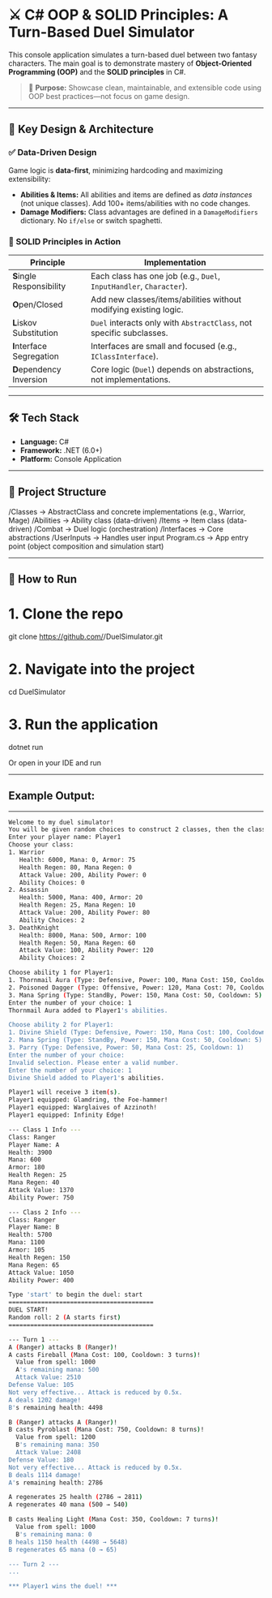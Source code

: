 # ⚔️ C# OOP & SOLID Principles: A Turn-Based Duel Simulator

This console application simulates a turn-based duel between two fantasy characters. The main goal is to demonstrate mastery of **Object-Oriented Programming (OOP)** and the **SOLID principles** in C#.

> 🔧 **Purpose:** Showcase clean, maintainable, and extensible code using OOP best practices—not focus on game design.

---

## 🧠 Key Design & Architecture

### ✅ Data-Driven Design

Game logic is **data-first**, minimizing hardcoding and maximizing extensibility:

- **Abilities & Items:** All abilities and items are defined as *data instances* (not unique classes). Add 100+ items/abilities with no code changes.
- **Damage Modifiers:** Class advantages are defined in a `DamageModifiers` dictionary. No `if/else` or switch spaghetti.

### 🧱 SOLID Principles in Action

| Principle | Implementation |
|----------|----------------|
| **S**ingle Responsibility | Each class has one job (e.g., `Duel`, `InputHandler`, `Character`). |
| **O**pen/Closed           | Add new classes/items/abilities without modifying existing logic. |
| **L**iskov Substitution   | `Duel` interacts only with `AbstractClass`, not specific subclasses. |
| **I**nterface Segregation| Interfaces are small and focused (e.g., `IClassInterface`). |
| **D**ependency Inversion | Core logic (`Duel`) depends on abstractions, not implementations. |

---

## 🛠️ Tech Stack

- **Language:** C#
- **Framework:** .NET (6.0+)
- **Platform:** Console Application

---

## 📁 Project Structure

/Classes -> AbstractClass and concrete implementations (e.g., Warrior, Mage)
/Abilities -> Ability class (data-driven)
/Items -> Item class (data-driven)
/Combat -> Duel logic (orchestration)
/Interfaces -> Core abstractions
/UserInputs -> Handles user input
Program.cs -> App entry point (object composition and simulation start)


---

## 🚀 How to Run


# 1. Clone the repo
git clone https://github.com/<your-github-username>/DuelSimulator.git

# 2. Navigate into the project
cd DuelSimulator

# 3. Run the application
dotnet run

Or open in your IDE and run

---

## Example Output:
---

```bash
Welcome to my duel simulator!
You will be given random choices to construct 2 classes, then the classes will duel.
Enter your player name: Player1
Choose your class:
1. Warrior
   Health: 6000, Mana: 0, Armor: 75
   Health Regen: 80, Mana Regen: 0
   Attack Value: 200, Ability Power: 0
   Ability Choices: 0
2. Assassin
   Health: 5000, Mana: 400, Armor: 20
   Health Regen: 25, Mana Regen: 10
   Attack Value: 200, Ability Power: 80
   Ability Choices: 2
3. DeathKnight
   Health: 8000, Mana: 500, Armor: 100
   Health Regen: 50, Mana Regen: 60
   Attack Value: 100, Ability Power: 120
   Ability Choices: 2

Choose ability 1 for Player1:
1. Thornmail Aura (Type: Defensive, Power: 100, Mana Cost: 150, Cooldown: 5)
2. Poisoned Dagger (Type: Offensive, Power: 120, Mana Cost: 70, Cooldown: 3)
3. Mana Spring (Type: StandBy, Power: 150, Mana Cost: 50, Cooldown: 5)
Enter the number of your choice: 1
Thornmail Aura added to Player1's abilities.

Choose ability 2 for Player1:
1. Divine Shield (Type: Defensive, Power: 150, Mana Cost: 100, Cooldown: 4)
2. Mana Spring (Type: StandBy, Power: 150, Mana Cost: 50, Cooldown: 5)
3. Parry (Type: Defensive, Power: 50, Mana Cost: 25, Cooldown: 1)
Enter the number of your choice:
Invalid selection. Please enter a valid number.
Enter the number of your choice: 1
Divine Shield added to Player1's abilities.

Player1 will receive 3 item(s).
Player1 equipped: Glamdring, the Foe-hammer!
Player1 equipped: Warglaives of Azzinoth!
Player1 equipped: Infinity Edge!

--- Class 1 Info ---
Class: Ranger
Player Name: A
Health: 3900
Mana: 600
Armor: 180
Health Regen: 25
Mana Regen: 40
Attack Value: 1370
Ability Power: 750

--- Class 2 Info ---
Class: Ranger
Player Name: B
Health: 5700
Mana: 1100
Armor: 105
Health Regen: 150
Mana Regen: 65
Attack Value: 1050
Ability Power: 400

Type 'start' to begin the duel: start
========================================
DUEL START!
Random roll: 2 (A starts first)
========================================

--- Turn 1 ---
A (Ranger) attacks B (Ranger)!
A casts Fireball (Mana Cost: 100, Cooldown: 3 turns)!
  Value from spell: 1000
  A's remaining mana: 500
  Attack Value: 2510
Defense Value: 105
Not very effective... Attack is reduced by 0.5x.
A deals 1202 damage!
B's remaining health: 4498

B (Ranger) attacks A (Ranger)!
B casts Pyroblast (Mana Cost: 750, Cooldown: 8 turns)!
  Value from spell: 1200
  B's remaining mana: 350
  Attack Value: 2408
Defense Value: 180
Not very effective... Attack is reduced by 0.5x.
B deals 1114 damage!
A's remaining health: 2786

A regenerates 25 health (2786 → 2811)
A regenerates 40 mana (500 → 540)

B casts Healing Light (Mana Cost: 350, Cooldown: 7 turns)!
  Value from spell: 1000
  B's remaining mana: 0
B heals 1150 health (4498 → 5648)
B regenerates 65 mana (0 → 65)

--- Turn 2 ---
...

*** Player1 wins the duel! ***
